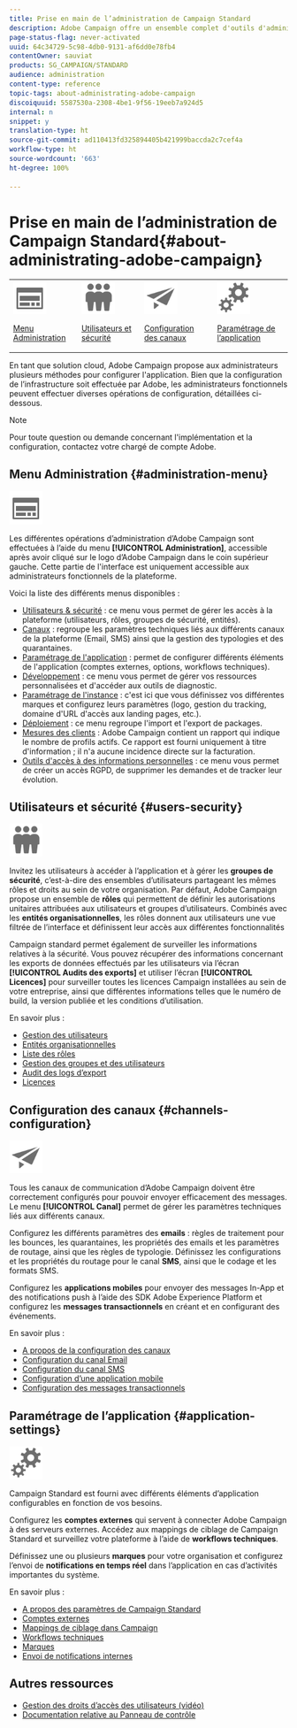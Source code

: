 ```yaml
---
title: Prise en main de l’administration de Campaign Standard
description: Adobe Campaign offre un ensemble complet d'outils d'administration. Découvrez comment gérer vos utilisateurs et configurer vos canaux.
page-status-flag: never-activated
uuid: 64c34729-5c98-4db0-9131-af6dd0e78fb4
contentOwner: sauviat
products: SG_CAMPAIGN/STANDARD
audience: administration
content-type: reference
topic-tags: about-administrating-adobe-campaign
discoiquuid: 5587530a-2308-4be1-9f56-19eeb7a924d5
internal: n
snippet: y
translation-type: ht
source-git-commit: ad110413fd325894405b421999baccda2c7cef4a
workflow-type: ht
source-wordcount: '663'
ht-degree: 100%

---
```



# Prise en main de l’administration de Campaign Standard{#about-administrating-adobe-campaign}

<table>
<tr><td><img src="assets/do-not-localize/icon_menu.svg" width="60px"><p><a href="#administration-menu">Menu Administration</a></p></td>
<td><img src="assets/do-not-localize/icon_users.svg" width="60px"><p><a href="#users-security">Utilisateurs et sécurité</a></p></td>
<td><img src="assets/do-not-localize/icon_channels.svg" width="60px"><p><a href="#channels-configuration">Configuration des canaux</a></p></td>
<td><img src="assets/do-not-localize/icon_settings.svg" width="60px"><p><a href="#application-settings">Paramétrage de l’application</a></p></td></tr>
</table>

En tant que solution cloud, Adobe Campaign propose aux administrateurs plusieurs méthodes pour configurer l&#39;application. Bien que la configuration de l’infrastructure soit effectuée par Adobe, les administrateurs fonctionnels peuvent effectuer diverses opérations de configuration, détaillées ci-dessous.

>[!NOTE]
>
>Pour toute question ou demande concernant l&#39;implémentation et la configuration, contactez votre chargé de compte Adobe.

## Menu Administration {#administration-menu}

<img src="assets/do-not-localize/icon_menu.svg" width="60px">

Les différentes opérations d’administration d’Adobe Campaign sont effectuées à l’aide du menu **[!UICONTROL Administration]**, accessible après avoir cliqué sur le logo d’Adobe Campaign dans le coin supérieur gauche. Cette partie de l&#39;interface est uniquement accessible aux administrateurs fonctionnels de la plateforme.

Voici la liste des différents menus disponibles :

* [Utilisateurs &amp; sécurité](../../administration/using/about-access-management.md) : ce menu vous permet de gérer les accès à la plateforme (utilisateurs, rôles, groupes de sécurité, entités).
* [Canaux](../../administration/using/about-channel-configuration.md) : regroupe les paramètres techniques liés aux différents canaux de la plateforme (Email, SMS) ainsi que la gestion des typologies et des quarantaines.
* [Paramétrage de l&#39;application](../../administration/using/external-accounts.md) : permet de configurer différents éléments de l&#39;application (comptes externes, options, workflows techniques).
* [Développement](../../developing/using/data-model-concepts.md) : ce menu vous permet de gérer vos ressources personnalisées et d&#39;accéder aux outils de diagnostic.
* [Paramétrage de l&#39;instance](../../administration/using/branding.md) : c&#39;est ici que vous définissez vos différentes marques et configurez leurs paramètres (logo, gestion du tracking, domaine d&#39;URL d&#39;accès aux landing pages, etc.).
* [Déploiement](../../automating/using/managing-packages.md) : ce menu regroupe l&#39;import et l&#39;export de packages.
* [Mesures des clients](../../audiences/using/active-profiles.md) : Adobe Campaign contient un rapport qui indique le nombre de profils actifs. Ce rapport est fourni uniquement à titre d&#39;information ; il n&#39;a aucune incidence directe sur la facturation.
* [Outils d&#39;accès à des informations personnelles](https://docs.campaign.adobe.com/doc/standard/getting_started/fr/ACS_GDPR.html) : ce menu vous permet de créer un accès RGPD, de supprimer les demandes et de tracker leur évolution.

## Utilisateurs et sécurité {#users-security}

<img src="assets/do-not-localize/icon_users.svg"  width="60px">

Invitez les utilisateurs à accéder à l’application et à gérer les **groupes de sécurité**, c’est-à-dire des ensembles d’utilisateurs partageant les mêmes rôles et droits au sein de votre organisation. Par défaut, Adobe Campaign propose un ensemble de **rôles** qui permettent de définir les autorisations unitaires attribuées aux utilisateurs et groupes d’utilisateurs. Combinés avec les **entités organisationnelles**, les rôles donnent aux utilisateurs une vue filtrée de l’interface et définissent leur accès aux différentes fonctionnalités

Campaign standard permet également de surveiller les informations relatives à la sécurité. Vous pouvez récupérer des informations concernant les exports de données effectués par les utilisateurs via l’écran **[!UICONTROL Audits des exports]** et utiliser l’écran **[!UICONTROL Licences]** pour surveiller toutes les licences Campaign installées au sein de votre entreprise, ainsi que différentes informations telles que le numéro de build, la version publiée et les conditions d’utilisation.

En savoir plus :

* [Gestion des utilisateurs](../../administration/using/users-management.md)
* [Entités organisationnelles](../../administration/using/organizational-units.md)
* [Liste des rôles](../../administration/using/list-of-roles.md)
* [Gestion des groupes et des utilisateurs](../../administration/using/managing-groups-and-users.md)
* [Audit des logs d’export](../../administration/using/auditing-export-logs.md)
* [Licences](../../administration/using/licenses.md)

## Configuration des canaux {#channels-configuration}

<img src="assets/do-not-localize/icon_channels.svg" width="60px">

Tous les canaux de communication d’Adobe Campaign doivent être correctement configurés pour pouvoir envoyer efficacement des messages. Le menu **[!UICONTROL Canal]** permet de gérer les paramètres techniques liés aux différents canaux.

Configurez les différents paramètres des **emails** : règles de traitement pour les bounces, les quarantaines, les propriétés des emails et les paramètres de routage, ainsi que les règles de typologie. Définissez les configurations et les propriétés du routage pour le canal **SMS**, ainsi que le codage et les formats SMS.

Configurez les **applications mobiles** pour envoyer des messages In-App et des notifications push à l’aide des SDK Adobe Experience Platform et configurez les **messages transactionnels** en créant et en configurant des événements.

En savoir plus :

* [A propos de la configuration des canaux](../../administration/using/about-channel-configuration.md)
* [Configuration du canal Email](../../administration/using/configuring-email-channel.md)
* [Configuration du canal SMS](../../administration/using/configuring-sms-channel.md)
* [Configuration d’une application mobile](../../administration/using/configuring-a-mobile-application.md)
* [Configuration des messages transactionnels](../../administration/using/configuring-transactional-messaging.md)

## Paramétrage de l’application {#application-settings}

<img src="assets/do-not-localize/icon_settings.svg" width="60px">

Campaign Standard est fourni avec différents éléments d’application configurables en fonction de vos besoins.

Configurez les **comptes externes** qui servent à connecter Adobe Campaign à des serveurs externes. Accédez aux mappings de ciblage de Campaign Standard et surveillez votre plateforme à l’aide de **workflows techniques**.

Définissez une ou plusieurs **marques** pour votre organisation et configurez l’envoi de **notifications en temps réel** dans l’application en cas d’activités importantes du système.

En savoir plus :

* [A propos des paramètres de Campaign Standard](../../administration/using/about-campaign-standard-settings.md)
* [Comptes externes](../../administration/using/external-accounts.md)
* [Mappings de ciblage dans Campaign](../../administration/using/target-mappings-in-campaign.md)
* [Workflows techniques](../../administration/using/technical-workflows.md)
* [Marques](../../administration/using/branding.md)
* [Envoi de notifications internes](../../administration/using/sending-internal-notifications.md)

## Autres ressources

* [Gestion des droits d’accès des utilisateurs (vidéo)](https://docs.adobe.com/content/help/fr-FR/campaign-standard-learn/tutorials/administrating/managing-user-access-rights.html)
* [Documentation relative au Panneau de contrôle](https://docs.adobe.com/content/help/fr-FR/control-panel/using/control-panel-home.html)
